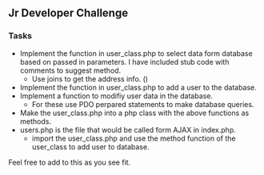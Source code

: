 ## Jr Developer Challenge

### Tasks

* Implement the function in user_class.php to select data form database based on passed in parameters.  I have
included stub code with comments to suggest method.  
  * Use joins to get the address info.  ()
* Implement the function in user_class.php to add a user to the database.
* Implement a function to modifiy user data in the database.
  * For these use PDO perpared statements to make database queries.
* Make the user_class.php into a php class with the above functions as methods.
* users.php is the file that would be called form AJAX in index.php.
  * import the user_class.php and use the method function of the user_class to add user to database.

Feel free to add to this as you see fit.
